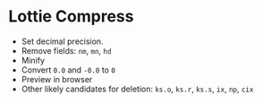 # Lottie Compress

  * Set decimal precision.
  * Remove fields: `nm`, `mn`, `hd`
  * Minify
  * Convert `0.0` and `-0.0` to `0`
  * Preview in browser
  * Other likely candidates for deletion: `ks.o`, `ks.r`, `ks.s`, `ix`, `np`, `cix`
